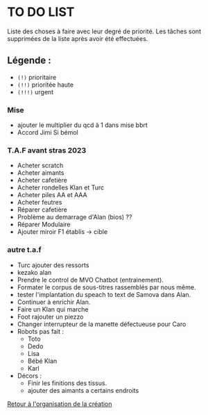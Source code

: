 # TO DO LIST


Liste des choses à faire avec leur degré de priorité. Les tâches sont supprimées de la liste après avoir été effectuées.

## Légende :

- `(!)` prioritaire
- `(!!)` prioritée haute
- `(!!!)` urgent

### Mise

- ajouter le multiplier du qcd à 1 dans mise bbrt
- Accord Jimi Si bémol

### T.A.F avant stras 2023

- Acheter scratch
- Acheter aimants
- Acheter cafetière
- Acheter rondelles Klan et Turc
- Acheter piles AA et AAA
- Acheter feutres
- Réparer cafetière
- Problème au demarrage d'Alan (bios) ??
- Réparer Modulaire
- Ajouter miroir F1 établis -> cible


### autre t.a.f

- Turc ajouter des ressorts
- kezako alan
- Prendre le control de MVO Chatbot (entrainement).
- Formater le corpus de sous-titres rassemblés par nous même.
- tester l'implantation du speach to text de Samova dans Alan.
- Continuer à enrichir Alan.
- Faire un Klan qui marche
- Foot rajouter un piezzo
- Changer interrupteur de la manette défectueuse pour Caro
- Robots pas fait :
    - Toto
    - Dedo
    - Lisa
    - Bébé Klan
    - Karl
- Décors :
    - Finir les finitions des tissus.
    - ajouter des aimants a certains endroits


[Retour à l'organisation de la création](.)
